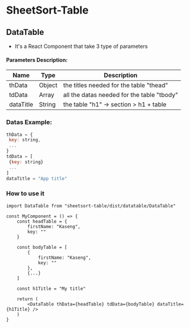 # SheetSort-Table

## DataTable

- It's a React Component <DataTable /> that take 3 type of parameters

#### Parameters Description:

| Name      | Type   | Description                                |
| --------- | ------ | ------------------------------------------ |
| thData    | Object | the titles needed for the table "thead"    |
| tdData    | Array  | all the datas needed for the table "tbody" |
| dataTitle | String | the table "h1" -> section > h1 + table     |

### Datas Example:

```javascript
thData = {
 key: string,
 ...
}
tdData = [
 {key: string}
 ...
]
dataTitle = "App title"
```

### How to use it

```react
import DataTable from "sheetsort-table/dist/datatable/DataTable"

const MyComponent = () => {
    const headTable = {
        firstName: "Kaseng",
        key: ""
    }

    const bodyTable = [
        {
            firstName: "Kaseng",
            key: ""
        },
        {...}
    ]

    const h1Title = "My title"

    return (
        <DataTable thData={headTable} tdData={bodyTable} dataTitle={h1Title} />
    )
}
```
